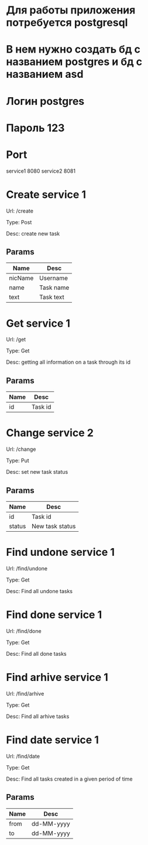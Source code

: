 # Для работы приложения потребуется postgresql

#  В нем нужно создать бд c названием postgres и бд с названием asd

#  Логин  postgres 

#  Пароль 123 
 
 # Port
 service1 8080
 service2 8081
  
  # Create service 1
  
  Url: /create
  
  Type: Post
  
  Desc: create new task
  
  ## Params
  
  Name | Desc
  ------------- | -------------
  nicName | Username
  name | Task name
  text | Task text
  
  # Get service 1
  
  Url: /get
  
  Type: Get
  
  Desc: getting all information on a task through its id
  
  ## Params
  Name | Desc
  ------------- | -------------
  id|Task id 
  
  # Сhange service 2
  
  Url: /change
  
  Type: Put
  
  Desc: set new task status
  
  ## Params
  Name | Desc
  ------------- | -------------
  id| Task id 
  status | New task status
  
  # Find undone service 1
  
  Url: /find/undone
  
  Type: Get
  
  Desc: Find all undone tasks
  
  # Find done service 1
  
  Url: /find/done
  
  Type: Get
  
  Desc: Find all done tasks
  
  # Find arhive service 1
  
  Url: /find/arhive
  
  Type: Get
  
  Desc: Find all arhive tasks
  
  # Find date service 1
  
  Url: /find/date
  
  Type: Get
  
  Desc: Find all tasks created in a given period of time
  
  ## Params
  
  Name | Desc
  ------------- | -------------
  from | dd-MM-yyyy
  to | dd-MM-yyyy
